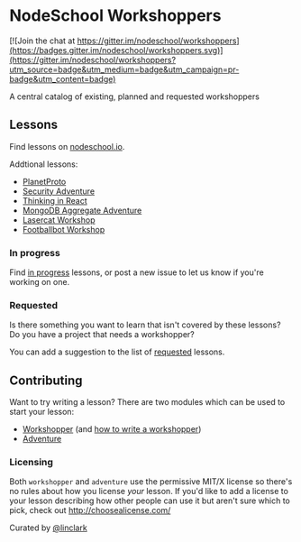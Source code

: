 NodeSchool Workshoppers
=======================

[![Join the chat at https://gitter.im/nodeschool/workshoppers](https://badges.gitter.im/nodeschool/workshoppers.svg)](https://gitter.im/nodeschool/workshoppers?utm_source=badge&utm_medium=badge&utm_campaign=pr-badge&utm_content=badge)

A central catalog of existing, planned and requested workshoppers

## Lessons

Find lessons on [nodeschool.io](http://nodeschool.io).

Addtional lessons:

- [PlanetProto](https://github.com/sporto/planetproto)
- [Security Adventure](https://github.com/toolness/security-adventure)
- [Thinking in React](https://github.com/asbjornenge/thinking-in-react)
- [MongoDB Aggregate Adventure](https://github.com/braz/mongodb-aggregate-adventure)
- [Lasercat Workshop](https://github.com/tableflip/lasercat-workshop)
- [Footballbot Workshop](https://github.com/tableflip/footballbot-workshop)

### In progress

Find [in progress](https://github.com/nodeschool/workshoppers/issues?labels=status%3Ain+progress) lessons, or post a new issue to let us know if you're working on one.

### Requested

Is there something you want to learn that isn't covered by these lessons? Do you have a project that needs a workshopper? 

You can add a suggestion to the list of [requested](https://github.com/nodeschool/workshoppers/issues?labels=status%3Arequested) lessons.

## Contributing

Want to try writing a lesson? There are two modules which can be used to start your lesson:

- [Workshopper](https://github.com/rvagg/workshopper) (and [how to write a workshopper](http://lin-clark.com/blog/2014/07/01/authoring-nodejs-workshopper-lessons))
- [Adventure](https://github.com/substack/adventure)

### Licensing
Both `workshopper` and `adventure` use the permissive MIT/X license so there's no rules about how you license *your* lesson. If you'd like to add a license to your lesson describing how other people can use it but aren't sure which to pick, check out http://choosealicense.com/

Curated by [@linclark](https://github.com/linclark)
